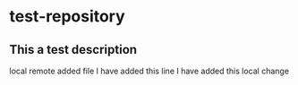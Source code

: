 # test-repository
This a test description
-----------------------
local 
remote
added file
I have added this line
I have added this local change
